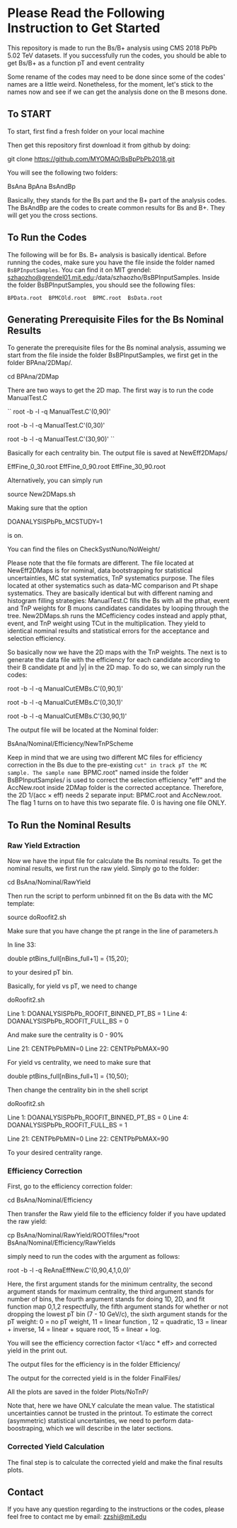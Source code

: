 # Please Read the Following Instruction to Get Started #

This repository is made to run the Bs/B+ analysis using CMS 2018 PbPb 5.02 TeV datasets. If you successfully run the codes, you should be able to get Bs/B+ as a function pT and event centrality

Some rename of the codes may need to be done since some of the codes' names are a little weird. Nonetheless, for the moment, let's stick to the names now and see if we can get the analysis done on the B mesons done.  

## To START ##

To start, first find a fresh folder on your local machine

Then get this repository first download it from github by doing:

git clone https://github.com/MYOMAO/BsBpPbPb2018.git

You will see the following two folders:

BsAna BpAna BsAndBp

Basically, they stands for the Bs part and the B+ part of the analysis codes. The BsAndBp are the codes to create common results for Bs and B+. They will get you the cross sections. 


## To Run the Codes ##

The following will be for Bs. B+ analysis is basically identical. Before running the codes, make sure you have the file inside the folder named ``BsBPInputSamples``. You can find it on MIT grendel: szhaozho@grendel01.mit.edu:/data/szhaozho/BsBPInputSamples. Inside the folder BsBPInputSamples, you should see the following files:

``BPData.root  BPMCOld.root  BPMC.root  BsData.root``

## Generating Prerequisite Files for the Bs Nominal Results ##

To generate the prerequisite files for the Bs nominal analysis, assuming we start from the file inside the folder BsBPInputSamples, we first get in the folder BPAna/2DMap/. 

cd BPAna/2DMap

There are two ways to get the 2D map. The first way is to run the code ManualTest.C

`` root -b -l -q ManualTest.C'(0,90)'

root -b -l -q ManualTest.C'(0,30)'

root -b -l -q ManualTest.C'(30,90)' ``

Basically for each centrality bin. The output file is saved at NewEff2DMaps/

EffFine_0_30.root  EffFine_0_90.root EffFine_30_90.root

Alternatively, you can simply run 

source New2DMaps.sh


Making sure that the option


DOANALYSISPbPb_MCSTUDY=1 

is on.

You can find the files on CheckSystNuno/NoWeight/

Please note that the file formats are different. The file located at NewEff2DMaps is for nominal, data bootstrapping for statistical uncertainties, MC stat systematics, TnP systematics purpose. The files located at other systematics such as data-MC comparison and Pt shape systematics. They are basically identical but with different naming and histogram filling strategies: ManualTest.C fills the Bs with all the pthat, event and TnP weights for B muons candidates candidates by looping through the tree. New2DMaps.sh runs the MCefficiency codes instead and apply pthat, event, and TnP weight using TCut in the multiplication. They yield to identical nominal results and statistical errors for the acceptance and selection efficiency. 


So basically now we have the 2D maps with the TnP weights. The next is to generate the data file with the efficiency for each candidate according to their B candidate pt and |y| in the 2D map. To do so, we can simply run the codes:

root -b -l -q ManualCutEMBs.C'(0,90,1)'

root -b -l -q ManualCutEMBs.C'(0,30,1)'

root -b -l -q ManualCutEMBs.C'(30,90,1)'

The output file will be located at the Nominal folder:

BsAna/Nominal/Efficiency/NewTnPScheme


Keep in mind that we are using two different MC files for efficiency correction in the Bs due to the pre-existing ``cut" in track pT the MC sample. The sample name ``BPMC.root" named inside the folder BsBPInputSamples/ is used to correct the selection efficiency "eff" and the AccNew.root inside 2DMap folder is the corrected acceptance. Therefore, the 2D 1/(acc $\times$ eff) needs 2 separate input: BPMC.root and AccNew.root. The flag 1 turns on to have this two separate file. 0 is having one file ONLY.   


## To Run the Nominal Results ##



### Raw Yield Extraction ###

Now we have the input file for calculate the Bs nominal results. To get the nominal results, we first run the raw yield. Simply go to the folder: 

cd BsAna/Nominal/RawYield

Then run the script to perform unbinned fit on the Bs data with the MC template: 

source doRoofit2.sh

Make sure that you have change the pt range in the line of parameters.h 

In line 33:

double ptBins_full[nBins_full+1] = {15,20}; 

to your desired pT bin. 

Basically, for yield vs pT, we need to change 

doRoofit2.sh 

Line 1: DOANALYSISPbPb_ROOFIT_BINNED_PT_BS = 1
Line 4: DOANALYSISPbPb_ROOFIT_FULL_BS = 0


And make sure the centrality is 0 - 90\%

Line 21: CENTPbPbMIN=0
Line 22: CENTPbPbMAX=90

For yield vs centrality, we need to make sure that 

double ptBins_full[nBins_full+1] = {10,50}; 

Then change the centrality bin in the shell script

doRoofit2.sh 


Line 1: DOANALYSISPbPb_ROOFIT_BINNED_PT_BS = 0
Line 4: DOANALYSISPbPb_ROOFIT_FULL_BS = 1

Line 21: CENTPbPbMIN=0
Line 22: CENTPbPbMAX=90

To your desired centrality range.



### Efficiency Correction ###


First, go to the efficiency correction folder:

cd BsAna/Nominal/Efficiency

Then transfer the Raw yield file to the efficiency folder if you have updated the raw yield:

cp BsAna/Nominal/RawYield/ROOTfiles/*root BsAna/Nominal/Efficiency/RawYields

simply need to run the codes with the argument as follows:

root -b -l -q ReAnaEffNew.C'(0,90,4,1,0,0)'


Here, the first argument stands for the minimum centrality, the second argument stands for maximum centrality, the third argument stands for number of bins, the fourth argument stands for doing 1D, 2D, and fit function map 0,1,2 respectfully, the fifth argument stands for whether or not dropping the lowest pT bin (7 - 10 GeV/c), the sixth argument stands for the pT weight: 0 = no pT weight, 11 = linear function , 12 = quadratic, 13 = linear + inverse, 14 = linear + square root, 15 =  linear + log. 

You will see the efficiency correction factor <1/acc * eff> and corrected yield in the print out.

The output files for the efficiency is in the folder Efficiency/ 

The output for the corrected yield is in the folder FinalFiles/

All the plots are saved in the folder Plots/NoTnP/


Note that, here we have ONLY calculate the mean value. The statistical uncertainties cannot be trusted in the printout. To estimate the correct (asymmetric) statistical uncertainties, we need to perform data-boostraping, which we will describe in the later sections. 

### Corrected Yield Calculation ###

The final step is to calculate the corrected yield and make the final results plots.

## Contact ##

If you have any question regarding to the instructions or the codes, please feel free to contact me by email: zzshi@mit.edu

